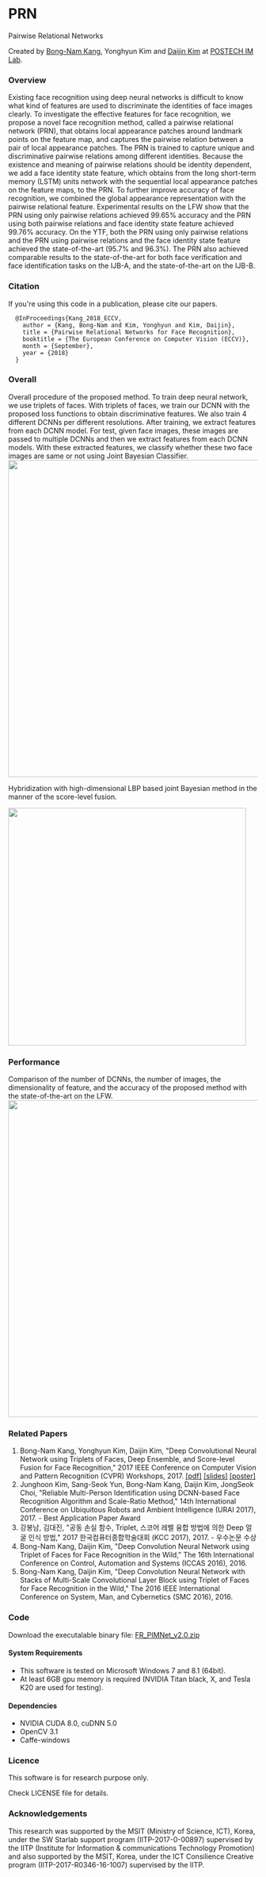 # PRN
Pairwise Relational Networks

Created by [Bong-Nam Kang](https://sites.google.com/view/bnkang), Yonghyun Kim and [Daijin Kim](http://imlab.postech.ac.kr/members_d.htm) at [POSTECH IM Lab](http://imlab.postech.ac.kr).

### Overview
Existing face recognition using deep neural networks is difficult to know what kind of features are used to discriminate the identities of face images clearly. To investigate the effective features for face recognition, we propose a novel face recognition method, called a pairwise relational network (PRN), that obtains local appearance patches around landmark points on the feature map, and captures the pairwise relation between a pair of local appearance patches. The PRN is trained to capture unique and discriminative pairwise relations among different identities. Because the existence and meaning of pairwise relations should be identity dependent, we add a face identity state feature, which obtains from the long short-term memory (LSTM) units network with the sequential local appearance patches on the feature maps, to the PRN. To further improve accuracy of face recognition, we combined the global appearance representation with the pairwise relational feature. Experimental results on the LFW show that the PRN using only pairwise relations achieved 99.65% accuracy and the PRN using both pairwise relations and face identity state feature achieved 99.76% accuracy. On the YTF, both the PRN using only pairwise relations and the PRN using pairwise relations and the face identity state feature achieved the state-of-the-art (95.7% and 96.3%). The PRN also achieved comparable results to the state-of-the-art for both face verification and face identification tasks on
the IJB-A, and the state-of-the-art on the IJB-B.


### Citation

If you're using this code in a publication, please cite our papers.
```     
  @InProceedings{Kang_2018_ECCV,
    author = {Kang, Bong-Nam and Kim, Yonghyun and Kim, Daijin},
    title = {Pairwise Relational Networks for Face Recognition},
    booktitle = {The European Conference on Computer Vision (ECCV)},
    month = {September},
    year = {2018}
  }
```


### Overall

Overall procedure of the proposed method. To train deep neural network, we use triplets of faces. With triplets of faces, we train our DCNN with the proposed loss functions to obtain discriminative features. We also train 4 different DCNNs per different resolutions. After training, we extract features from each DCNN model. For test, given face images, these images are passed to multiple DCNNs and then we extract features from each DCNN models. With these extracted features, we classify whether these two face images are same or not using Joint Bayesian Classifier.
   <img src="https://github.com/bnkang/PIMNet_FR/blob/master/resource/research_fr_overview.jpg?raw=true" width=640>
   
Hybridization with high-dimensional LBP based joint Bayesian method in the manner of the score-level fusion.
    
   <img src="https://github.com/bnkang/PIMNet_FR/blob/master/resource/research_fr_fusion.jpg?raw=true" width=480>


### Performance
Comparison of the number of DCNNs, the number of images, the dimensionality of feature, and the accuracy of the proposed method with the state-of-the-art on the LFW.
<img src="https://github.com/bnkang/PIMNet_FR/blob/master/resource/research_fr_result_lfw.png?raw=true" width=640>


### Related Papers

1. Bong-Nam Kang, Yonghyun Kim, Daijin Kim, "Deep Convolutional Neural Network using Triplets of Faces, Deep Ensemble, and Score-level Fusion for Face Recognition,"  2017 IEEE Conference on Computer Vision and Pattern Recognition (CVPR) Workshops, 2017.  [[pdf]](http://openaccess.thecvf.com/content_cvpr_2017_workshops/w6/papers/Kang_Deep_Convolutional_Neural_CVPR_2017_paper.pdf) [[slides]](http://vislab.ucr.edu/Biometrics2017/program_slides/PaperID56_CVPRW_BNKANG_Oral.pdf) [[poster]](http://vislab.ucr.edu/Biometrics2017/program_slides/PaperID56_CVPRW_BNKANG_Poster.pdf)
2. Junghoon Kim, Sang-Seok Yun, Bong-Nam Kang, Daijin Kim, JongSeok Choi, "Reliable Multi-Person Identification using DCNN-based Face Recognition Algorithm and Scale-Ratio Method," 14th International Conference on Ubiquitous Robots and Ambient Intelligence (URAI 2017), 2017. - Best Application Paper Award
3. 강봉남, 김대진, "공동 손실 함수, Triplet, 스코어 레벨 융합 방법에 의한 Deep 얼굴 인식 방법," 2017 한국컴퓨터종합학술대회 (KCC 2017), 2017.  - 우수논문 수상
4. Bong-Nam Kang, Daijin Kim, "Deep Convolution Neural Network using Triplet of Faces for Face Recognition in the Wild," The 16th International Conference on Control, Automation and Systems (ICCAS 2016), 2016.
5. Bong-Nam Kang, Daijin Kim, "Deep Convolution Neural Network with Stacks of Multi-Scale Convolutional Layer Block using Triplet of Faces for Face Recognition in the Wild," The 2016 IEEE International Conference on System, Man, and Cybernetics (SMC 2016), 2016.


### Code

Download the executalable binary file: [FR_PIMNet_v2.0.zip](http://imlab.postech.ac.kr/software/FR_PIMNET_v2.0.zip)

 #### System Requirements
  * This software is tested on Microsoft Windows 7 and 8.1 (64bit).
  * At least 6GB gpu memory is required (NVIDIA Titan black, X, and Tesla K20 are used for testing).
 #### Dependencies
  * NVIDIA CUDA 8.0, cuDNN 5.0
  * OpenCV 3.1
  * Caffe-windows
  

### Licence

This software is for research purpose only.

Check LICENSE file for details.


### Acknowledgements

This research was supported by the MSIT (Ministry of Science, ICT), Korea, under the SW Starlab support program (IITP-2017-0-00897) supervised by the IITP (Institute for Information & communications Technology Promotion) and also supported by the MSIT, Korea, under the ICT Consilience Creative program (IITP-2017-R0346-16-1007) supervised by the IITP.

